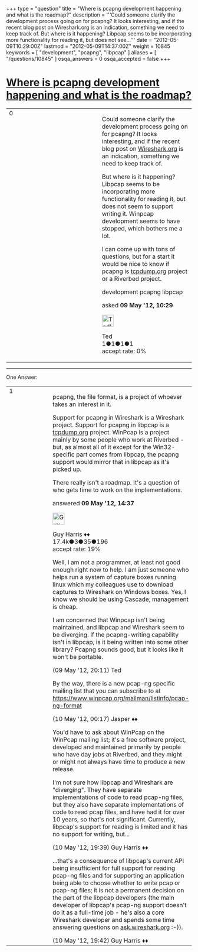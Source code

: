 +++
type = "question"
title = "Where is pcapng development happening and what is the roadmap?"
description = '''Could someone clarify the development process going on for pcapng? It looks interesting, and if the recent blog post on Wireshark.org is an indication, something we need to keep track of. But where is it happening? Libpcap seems to be incorporating more functionality for reading it, but does not see...'''
date = "2012-05-09T10:29:00Z"
lastmod = "2012-05-09T14:37:00Z"
weight = 10845
keywords = [ "development", "pcapng", "libpcap" ]
aliases = [ "/questions/10845" ]
osqa_answers = 0
osqa_accepted = false
+++

<div class="headNormal">

# [Where is pcapng development happening and what is the roadmap?](/questions/10845/where-is-pcapng-development-happening-and-what-is-the-roadmap)

</div>

<div id="main-body">

<div id="askform">

<table id="question-table" style="width:100%;"><colgroup><col style="width: 50%" /><col style="width: 50%" /></colgroup><tbody><tr class="odd"><td style="width: 30px; vertical-align: top"><div class="vote-buttons"><div id="post-10845-score" class="post-score" title="current number of votes">0</div><div id="favorite-count" class="favorite-count"></div></div></td><td><div id="item-right"><div class="question-body"><p>Could someone clarify the development process going on for pcapng? It looks interesting, and if the recent blog post on <a href="http://Wireshark.org">Wireshark.org</a> is an indication, something we need to keep track of.</p><p>But where is it happening? Libpcap seems to be incorporating more functionality for reading it, but does not seem to support writing it. Winpcap development seems to have stopped, which bothers me a lot.</p><p>I can come up with tons of questions, but for a start it would be nice to know if pcapng is <a href="http://tcpdump.org">tcpdump.org</a> project or a Riverbed project.</p></div><div id="question-tags" class="tags-container tags">development pcapng libpcap</div><div id="question-controls" class="post-controls"></div><div class="post-update-info-container"><div class="post-update-info post-update-info-user"><p>asked <strong>09 May '12, 10:29</strong></p><img src="https://secure.gravatar.com/avatar/e591bdeaa9a96a12d360d64833fc3122?s=32&amp;d=identicon&amp;r=g" class="gravatar" width="32" height="32" alt="Ted&#39;s gravatar image" /><p>Ted<br />
<span class="score" title="1 reputation points">1</span><span title="1 badges"><span class="badge1">●</span><span class="badgecount">1</span></span><span title="1 badges"><span class="silver">●</span><span class="badgecount">1</span></span><span title="1 badges"><span class="bronze">●</span><span class="badgecount">1</span></span><br />
<span class="accept_rate" title="Rate of the user&#39;s accepted answers">accept rate:</span> <span title="Ted has no accepted answers">0%</span></p></div></div><div id="comments-container-10845" class="comments-container"></div><div id="comment-tools-10845" class="comment-tools"></div><div class="clear"></div><div id="comment-10845-form-container" class="comment-form-container"></div><div class="clear"></div></div></td></tr></tbody></table>

------------------------------------------------------------------------

<div class="tabBar">

<span id="sort-top"></span>

<div class="headQuestions">

One Answer:

</div>

</div>

<span id="10853"></span>

<div id="answer-container-10853" class="answer">

<table style="width:100%;"><colgroup><col style="width: 50%" /><col style="width: 50%" /></colgroup><tbody><tr class="odd"><td style="width: 30px; vertical-align: top"><div class="vote-buttons"><div id="post-10853-score" class="post-score" title="current number of votes">1</div></div></td><td><div class="item-right"><div class="answer-body"><p>pcapng, the file format, is a project of whoever takes an interest in it.</p><p>Support for pcapng in Wireshark is a Wireshark project. Support for pcapng in libpcap is a <a href="http://tcpdump.org">tcpdump.org</a> project. WinPcap is a project mainly by some people who work at Riverbed - but, as almost all of it except for the Win32-specific part comes from libpcap, the pcapng support would mirror that in libpcap as it's picked up.</p><p>There really isn't a roadmap. It's a question of who gets time to work on the implementations.</p></div><div class="answer-controls post-controls"></div><div class="post-update-info-container"><div class="post-update-info post-update-info-user"><p>answered <strong>09 May '12, 14:37</strong></p><img src="https://secure.gravatar.com/avatar/f93de7000747ab5efb5acd3034b2ebd7?s=32&amp;d=identicon&amp;r=g" class="gravatar" width="32" height="32" alt="Guy%20Harris&#39;s gravatar image" /><p>Guy Harris ♦♦<br />
<span class="score" title="17443 reputation points"><span>17.4k</span></span><span title="3 badges"><span class="badge1">●</span><span class="badgecount">3</span></span><span title="35 badges"><span class="silver">●</span><span class="badgecount">35</span></span><span title="196 badges"><span class="bronze">●</span><span class="badgecount">196</span></span><br />
<span class="accept_rate" title="Rate of the user&#39;s accepted answers">accept rate:</span> <span title="Guy Harris has 216 accepted answers">19%</span></p></div></div><div id="comments-container-10853" class="comments-container"><span id="10860"></span><div id="comment-10860" class="comment"><div id="post-10860-score" class="comment-score"></div><div class="comment-text"><p>Well, I am not a programmer, at least not good enough right now to help. I am just someone who helps run a system of capture boxes running linux which my colleagues use to download captures to Wireshark on Windows boxes. Yes, I know we should be using Cascade; management is cheap.</p><p>I am concerned that Winpcap isn't being maintained, and libpcap and Wireshark seem to be diverging. If the pcapng-writing capability isn't in libpcap, is it being written into some other library? Pcapng sounds good, but it looks like it won't be portable.</p></div><div id="comment-10860-info" class="comment-info"><span class="comment-age">(09 May '12, 20:11)</span> Ted</div></div><span id="10871"></span><div id="comment-10871" class="comment"><div id="post-10871-score" class="comment-score"></div><div class="comment-text"><p>By the way, there is a new pcap-ng specific mailing list that you can subscribe to at <a href="https://www.winpcap.org/mailman/listinfo/pcap-ng-format">https://www.winpcap.org/mailman/listinfo/pcap-ng-format</a></p></div><div id="comment-10871-info" class="comment-info"><span class="comment-age">(10 May '12, 00:17)</span> Jasper ♦♦</div></div><span id="10910"></span><div id="comment-10910" class="comment"><div id="post-10910-score" class="comment-score"></div><div class="comment-text"><p>You'd have to ask about WinPcap on the WinPcap mailing list; it's a free software project, developed and maintained primarily by people who have day jobs at Riverbed, and they might or might not always have time to produce a new release.</p><p>I'm not sure how libpcap and Wireshark are "diverging". They have separate implementations of code to read pcap-ng files, but they also have separate implementations of code to read pcap files, and have had it for over 10 years, so that's not significant. Currently, libpcap's support for reading is limited and it has no support for writing, but...</p></div><div id="comment-10910-info" class="comment-info"><span class="comment-age">(10 May '12, 19:39)</span> Guy Harris ♦♦</div></div><span id="10911"></span><div id="comment-10911" class="comment"><div id="post-10911-score" class="comment-score"></div><div class="comment-text"><p>...that's a consequence of libpcap's current API being insufficient for full support for reading pcap-ng files and for supporting an application being able to choose whether to write pcap or pcap-ng files; it is not a permanent decision on the part of the libpcap developers (the main developer of libpcap's pcap-ng support doesn't do it as a full-time job - he's also a core Wireshark developer and spends some time answering questions on <a href="http://ask.wireshark.org">ask.wireshark.org</a> :-)).</p></div><div id="comment-10911-info" class="comment-info"><span class="comment-age">(10 May '12, 19:42)</span> Guy Harris ♦♦</div></div></div><div id="comment-tools-10853" class="comment-tools"></div><div class="clear"></div><div id="comment-10853-form-container" class="comment-form-container"></div><div class="clear"></div></div></td></tr></tbody></table>

</div>

<div class="paginator-container-left">

</div>

</div>

</div>

